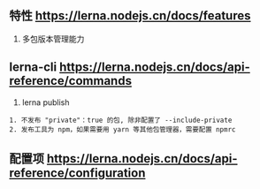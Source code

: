 ## 特性 https://lerna.nodejs.cn/docs/features
1. 多包版本管理能力

## lerna-cli https://lerna.nodejs.cn/docs/api-reference/commands
1. lerna publish 
```
1. 不发布 "private"：true 的包, 除非配置了 --include-private
2. 发布工具为 npm，如果需要用 yarn 等其他包管理器，需要配置 npmrc
```

## 配置项 https://lerna.nodejs.cn/docs/api-reference/configuration
